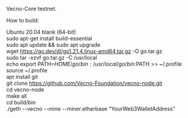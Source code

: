 Vecno-Core testnet.

How to build:

Ubuntu 20.04 blank (64-bit) <br>
sudo apt-get install build-essential <br>
sudo apt update && sudo apt upgrade <br>
wget https://go.dev/dl/go1.21.4.linux-amd64.tar.gz -O go.tar.gz <br>
sudo tar -xzvf go.tar.gz -C /usr/local <br>
echo export PATH=$HOME/go/bin:/usr/local/go/bin:$PATH >> ~/.profile <br>
source ~/.profile <br>
apt install git <br>
git clone https://github.com/Vecno-Foundation/vecno-node.git <br>
cd vecno-node <br>
make all <br>
cd build/bin <br>
./geth --vecno --mine --miner.etherbase "YourWeb3WalletAddress" <br>
